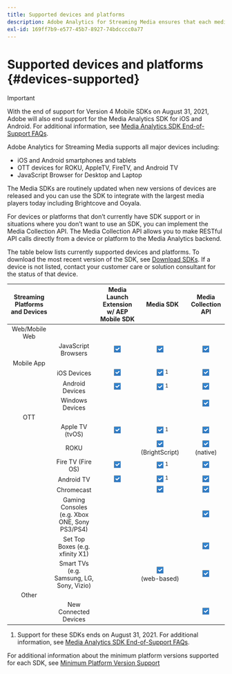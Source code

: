 ```yaml
---
title: Supported devices and platforms
description: Adobe Analytics for Streaming Media ensures that each media stream is collected and reported across all devices.
exl-id: 169ff7b9-e577-45b7-8927-74bdcccc0a77
---
```

# Supported devices and platforms {#devices-supported}

>[!IMPORTANT]
>
>With the end of support for Version 4 Mobile SDKs on August 31, 2021, Adobe will also end support for the Media Analytics SDK for iOS and Android.  For additional information, see [Media Analytics SDK End-of-Support FAQs](/help/sdk-implement/end-of-support-faqs.md).

Adobe Analytics for Streaming Media supports all major devices including:

* iOS and Android smartphones and tablets
* OTT devices for ROKU, AppleTV, FireTV, and Android TV
* JavaScript Browser for Desktop and Laptop

The Media SDKs are routinely updated when new versions of devices are released and you can use the SDK to integrate with the largest media players today including Brightcove and Ooyala.

For devices or platforms that don’t currently have SDK support or in situations where you don’t want to use an SDK, you can implement the Media Collection API. The Media Collection API allows you to make RESTful API calls directly from a device or platform to the Media Analytics backend.

The table below lists currently supported devices and platforms. To download the most recent version of the SDK, see [Download SDKs](https://docs.adobe.com/content/help/en/media-analytics/using/sdk-implement/download-sdks.html). If a device is not listed, contact your customer care or solution consultant for the status of that device.

| Streaming Platforms and Devices |                                               | Media Launch Extension w/ AEP Mobile SDK |      Media SDK      | Media Collection API |
|:---------------------------:|:-----------------------------------------------:|:----------------------------:|:-------------------:|:--------------------:|
| Web/Mobile Web            |                                               |                              |                     |                      |
|                           | JavaScript Browsers                           |               ![](/help/assets/icon-blue-check.png)              |          ![](/help/assets/icon-blue-check.png)&nbsp;&nbsp;&nbsp;          |           ![](/help/assets/icon-blue-check.png)          |
| Mobile App                |                                               |                              |                     |                      |
|                           | iOS Devices                                   |               ![](/help/assets/icon-blue-check.png)              |          ![](/help/assets/icon-blue-check.png) <sup>1</sup>          |           ![](/help/assets/icon-blue-check.png)          |
|                           | Android Devices                               |               ![](/help/assets/icon-blue-check.png)              |          ![](/help/assets/icon-blue-check.png) <sup>1</sup>          |           ![](/help/assets/icon-blue-check.png)          |
|                           | Windows Devices                               |                              |                     |           ![](/help/assets/icon-blue-check.png)          |
| OTT                       |                                               |                              |                     |                      |
|                           | Apple TV  (tvOS)                      |              ![](/help/assets/icon-blue-check.png)              |          ![](/help/assets/icon-blue-check.png) <sup>1</sup>          |           ![](/help/assets/icon-blue-check.png)          |
|                           | ROKU                                          |                              | ![](/help/assets/icon-blue-check.png)&nbsp;&nbsp;&nbsp;<br>(BrightScript)&nbsp;&nbsp;&nbsp; |     ![](/help/assets/icon-blue-check.png)<br>(native)    |
|                           | Fire TV (Fire OS)                             |              ![](/help/assets/icon-blue-check.png)              |          ![](/help/assets/icon-blue-check.png) <sup>1</sup>          |           ![](/help/assets/icon-blue-check.png)          |
|                           | Android TV                                    |              ![](/help/assets/icon-blue-check.png)              |          ![](/help/assets/icon-blue-check.png) <sup>1</sup>          |           ![](/help/assets/icon-blue-check.png)          |
|                           | Chromecast                                    |                              |          ![](/help/assets/icon-blue-check.png)&nbsp;&nbsp;&nbsp;          |           ![](/help/assets/icon-blue-check.png)          |
|                           | Gaming Consoles (e.g. Xbox ONE, Sony PS3/PS4) |                              |                     |           ![](/help/assets/icon-blue-check.png)          |
|                           | Set Top Boxes (e.g. xfinity X1)               |                              |                     |           ![](/help/assets/icon-blue-check.png)          |
|                           | Smart TVs (e.g. Samsung, LG, Sony, Vizio)     |                              |   ![](/help/assets/icon-blue-check.png)&nbsp;&nbsp;&nbsp;<br>(web-based)&nbsp;&nbsp;&nbsp;  |           ![](/help/assets/icon-blue-check.png)          |
| Other                     |                                               |                              |                     |                      |
|                           | New Connected Devices                         |                              |                     |           ![](/help/assets/icon-blue-check.png)          |

1. Support for these SDKs ends on August 31, 2021. For additional information, see [Media Analytics SDK End-of-Support FAQs](/help/sdk-implement/end-of-support-faqs.md).

For additional information about the minimum platform versions supported for each SDK, see [Minimum Platform Version Support](https://docs.adobe.com/content/help/en/media-analytics/using/sdk-implement/setup/setup-overview.html)

